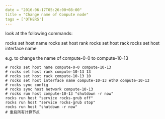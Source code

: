 ```yaml
---
date = "2016-06-17T05:26:00+08:00"
title = "Change name of Compute node"
tags = ['OTHERS']
---
```


look at the following commands:

rocks set host name
rocks set host rank
rocks set host rack
rocks set host interface name

e.g. to change the name of compute-0-0 to compute-10-13
```
# rocks set host name compute-0-0 compute-10-13
# rocks set host rank compute-10-13 13
# rocks set host rack compute-10-13 10
# rocks set host interface name compute-10-13 eth0 compute-10-13
# rocks sync config
# rocks sync host network compute-10-13
# rocks run host compute-10-13 "shutdown -r now"
rocks run host "service rocks-grub off"
rocks run host "service rocks-grub stop"
rocks run host "shutdown -r now"
# 重启所有计算节点
```